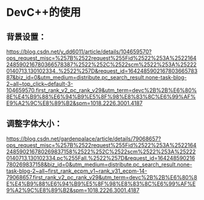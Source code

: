 # DevC++的使用

## **背景设置：**

https://blog.csdn.net/y_dd6011/article/details/104659570?ops_request_misc=%257B%2522request%255Fid%2522%253A%2522164248590216780366578387%2522%252C%2522scm%2522%253A%252220140713.130102334..%2522%257D&request_id=164248590216780366578387&biz_id=0&utm_medium=distribute.pc_search_result.none-task-blog-2~all~top_click~default-3-104659570.first_rank_v2_pc_rank_v29&utm_term=devc%2B%2B%E6%80%8E%E4%B9%88%E6%94%B9%E5%8F%98%E8%83%8C%E6%99%AF%E9%A2%9C%E8%89%B2&spm=1018.2226.3001.4187

## 调整字体大小：

https://blog.csdn.net/gardenpalace/article/details/79068657?ops_request_misc=%257B%2522request%255Fid%2522%253A%2522164248590216780269837158%2522%252C%2522scm%2522%253A%252220140713.130102334.pc%255Fall.%2522%257D&request_id=164248590216780269837158&biz_id=0&utm_medium=distribute.pc_search_result.none-task-blog-2~all~first_rank_ecpm_v1~rank_v31_ecpm-14-79068657.first_rank_v2_pc_rank_v29&utm_term=devc%2B%2B%E6%80%8E%E4%B9%88%E6%94%B9%E5%8F%98%E8%83%8C%E6%99%AF%E9%A2%9C%E8%89%B2&spm=1018.2226.3001.4187